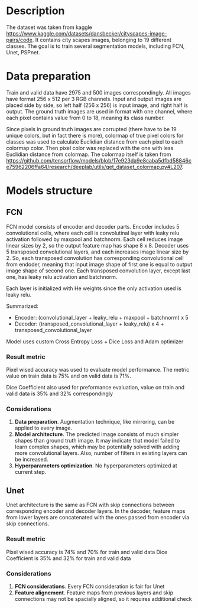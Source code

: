 # Description
The dataset was taken from kaggle https://www.kaggle.com/datasets/dansbecker/cityscapes-image-pairs/code. It contains city scapes images, belonging to 19 different classes. The goal is to train several segmentation models, including FCN, Unet, PSPnet.

# Data preparation
Train and valid data have 2975 and 500 images correspondingly. All images have format 256 x 512 per 3 RGB channels. Input and output images are placed side by side, so left half (256 x 256) is input image, and right half is output.
The ground truth images are used in format with one channel, where each pixel contains value from 0 to 18, meaning its class number. 

Since pixels in ground truth images are corrupted (there have to be 19 unique colors, but in fact there is more), colormap of true pixel colors for classes was used to calculate Euclidian distance from each pixel to each colormap color. Then pixel color was replaced with the one with less Euclidian distance from colormap. The colormap itself is taken from https://github.com/tensorflow/models/blob/17e923da9e8caba5dfbd58846ce75962206ffa64/research/deeplab/utils/get_dataset_colormap.py#L207.

# Models structure
## FCN
FCN model consists of encoder and decoder parts. Encoder includes 5 convolutional cells, where each cell is convolutinal layer with leaky relu activation followed by maxpool and batchnorm. Each cell reduces image linear sizes by 2, so the output feature map has shape 8 x 8. Decoder uses 5 transposed convolutional layers, and each increases image linear size by 2. So, each transposed convolution has corresponding convolutional cell from endoder, meaning that input image shape of first one is equal to output image shape of second one. Each transposed convolution layer, except last one, has leaky relu activation and batchnorm.

Each layer is initialized with He weights since the only activation used is leaky relu.

Summarized:
- Encoder: (convolutional_layer + leaky_relu + maxpool + batchnorm) x 5
- Decoder: (transposed_convolutional_layer + leaky_relu) x 4 + transposed_convolutional_layer

Model uses custom Cross Entropy Loss + Dice Loss and Adam optimizer

### Result metric
Pixel wised accuracy was used to evaluate model performance. The metric value on train data is 75% and on valid data is 71%.

Dice Coefficient also used for preformance evaluation, value on train and valid data is 35% and 32% correspondingly

### Considerations
1. **Data preparation**. Augmentation technique, like mirroring, can be applied to every image.
2. **Model architecture**. The predicted image consists of much simpler shapes than ground truth image. It may indicate that model failed to learn complex shapes, which may be potentially solved with adding more convolutional layers. Also, number of filters in existing layers can be increased.
3. **Hyperparameters optimization**. No hyperparameters optimized at current step.

## Unet
Unet architecture is the same as FCN with skip connections between corresponding encoder and decoder layers. In the decoder, feature maps from lower layers are concatenated with the ones passed from encoder via skip connections.

### Result metric
Pixel wised accuracy is 74% and 70% for train and valid data
Dice Coefficient is 35% and 32% for train and valid data

### Considerations
1. **FCN considerations**. Every FCN consideration is fair for Unet
2. **Feature alignement**. Feature maps from previous layers and skip connections may not be spacially aligned, so it requires additional check
